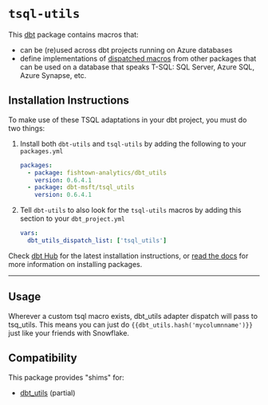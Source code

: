 # `tsql-utils`

This [dbt](https://github.com/fishtown-analytics/dbt) package contains macros 
that:
- can be (re)used across dbt projects running on Azure databases
- define implementations of [dispatched macros](https://docs.getdbt.com/reference/dbt-jinja-functions/adapter/#dispatch) from other packages that can be used on a database that speaks T-SQL: SQL Server, Azure SQL, Azure Synapse, etc.

## Installation Instructions

To make use of these TSQL adaptations in your dbt project, you must do two things:
1. Install both `dbt-utils` and `tsql-utils` by adding the following to your `packages.yml`
    ```yaml
    packages:
      - package: fishtown-analytics/dbt_utils
        version: 0.6.4.1
      - package: dbt-msft/tsql_utils
        version: 0.6.4.1
    ```
2. Tell `dbt-utils` to also look for the `tsql-utils` macros by adding this section to your `dbt_project.yml`
    ```yaml
    vars:
      dbt_utils_dispatch_list: ['tsql_utils']
    ```
Check [dbt Hub](https://hub.getdbt.com) for the latest installation 
instructions, or [read the docs](https://docs.getdbt.com/docs/package-management) 
for more information on installing packages.

----

## Usage

Wherever a custom tsql macro exists, dbt_utils adapter dispatch will pass to tsq_utils. This means you can just do `{{dbt_utils.hash('mycolumnname')}}` just like your friends with Snowflake. 

## Compatibility

This package provides "shims" for:
- [dbt_utils](https://github.com/fishtown-analytics/dbt-utils) (partial)